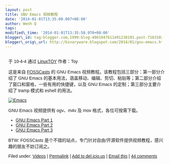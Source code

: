 ```yaml
--- 
layout: post 
title: GNU Emacs 视频教程 
date: '2014-01-01T13:35:00.007+08:00' 
author: Wenh Q
tags:
modified\_time: '2014-01-01T13:35:58.970+08:00' 
blogger\_id: tag:blogger.com,1999:blog-4961947611491238191.post-7103102136540935528
blogger\_orig\_url: http://binaryware.blogspot.com/2014/01/gnu-emacs.html
---
```

<div dir="ltr">

<div
style="font-family: sans-serif; margin: 0px 10px; overflow: auto; width: 100%;">

于 10-4-4 通过 [LinuxTOY](http://linuxtoy.org/) 作者：Toy



这是来自 [FOSSCasts](http://fosscasts.com/) 的 GNU Emacs
视频教程。该教程包括三部分：第一部分介绍了 GNU Emacs
的基本用法，涵盖移动、编辑、剪切、粘贴等；第二部分介绍了窗口和窗格，一些有用的快捷键，以及
GNU Emacs 的定制；第三部分主要介绍了 tramp 模式和 eshell 的用法。

[![Emacs](http://linuxtoy.org/images/2010/04/emacs-video-thumb.png)](http://linuxtoy.org/images/2010/04/emacs-video.png)

GNU Emacs 视频提供有 ogv、m4v 及 mov 格式，各位可按需下载。

-   [GNU Emacs Part
    1](http://fosscasts.com/screencasts/27-GNU-Emacs-Part-1)
-   [GNU Emacs Part
    2](http://fosscasts.com/screencasts/28-GNU-Emacs-Part-2)
-   [GNU Emacs Part
    3](http://fosscasts.com/screencasts/29-GNU-Emacs-Part-3)

BTW: FOSSCasts
是个不错的站点，专门针对自由/开源软件提供视频教程，感兴趣的朋友不妨订阅之。

Filed under:
[Videos](http://linuxtoy.org/category/videos "View all posts in Videos")
| [Permalink](http://linuxtoy.org/archives/gnu-emacs-screencasts.html) |
[Add to
del.icio.us](http://delicious.com/save?url=http://linuxtoy.org/archives/gnu-emacs-screencasts.html&title=GNU%20Emacs%20%E8%A7%86%E9%A2%91%E6%95%99%E7%A8%8B)
| [Email
this](mailto:?Subject=Check+This+Out&body=I+think+you%27ll+like+this%3A+http%3A%2F%2Flinuxtoy.org%2Farchives%2Fgnu-emacs-screencasts.html)
| [44
comments](http://linuxtoy.org/archives/gnu-emacs-screencasts.html#comments)

</div>

</div>
